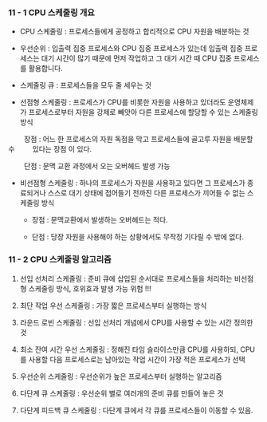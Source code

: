 ### 11 - 1 CPU 스케줄링 개요



- CPU 스케줄링 : 프로세스들에게 공정하고 합리적으로 CPU 자원을 배분하는 것

- 우선순위 : 입출력 집중 프로세스와 CPU 집중 프로세스가 있는데 입출력 집중 프로세스는 대기 시간이 많기 때문에 먼저 작업하고 그 대기 시간 때 CPU 집중 프로세스를 활용합니다.



- 스케줄링 큐 : 프로세스들을 모두 줄 세우는 것



- 선점형 스케줄링 : 프로세스가 CPU를 비롯한 자원을 사용하고 있더라도 운영체제가 프로세스로부터 자원을 강제로 빼앗아 다른 프로세스에 할당할 수 있는 스케줄링 방식

        장점 : 어느 한 프로세스의 자원 독점을 막고 프로세스들에 골고루 자원을 배분할 수              있다는 장점 이 있다.

        단점 : 문맥 교환 과정에서 오는 오버헤드 발생 가능

- 비선점형 스케줄링 : 하나의 프로세스가 자원을 사용하고 있다면 그 프로세스가 종료되거나 스스로 대기 상태에 접어들기 전까진 다른 프로세스가 끼어들 수 없는 스케줄링 방식
  
  - 장점 : 문맥교환에서 발생하는 오버헤드는 적다.
  
  - 단점 : 당장 자원을 사용해야 하는 상황에서도 무작정 기다릴 수 밖에 없다.









### 11 - 2 CPU 스케줄링 알고리즘



1. 선입 선처리 스케줄링 : 준비 큐에 삽입된 순서대로 프로세스들을 처리하는 비선점형 스케줄링 방식, 호위효과 발생 가능 위험 !!!

2. 최단 작업 우선 스케줄링 : 가장 짧은 프로세스부터 실행하는 방식

3. 라운드 로빈 스케줄링 : 선입 선처리 개념에서 CPU를 사용할 수 있는 시간 정의한 것

4. 최소 잔여 시간 우선 스케줄링 : 정해진 타임 슬라이스만큼 CPU를 사용하되, CPU를 사용할 다음 프로세스로는 남아있는 작업 시간이 가장 적은 프로세스가 선택

5. 우선순위 스케줄링 : 우선순위가 높은 프로세스부터 실행하는 알고리즘

6. 다단계 큐 스케줄링 : 우선순위 별로 여러개의 준비 큐를 만들어 놓은 것

7. 다단계 피드백 큐 스케줄링 : 다단계 큐에서 각 큐를 프로세스들이 이동할 수 있음.


